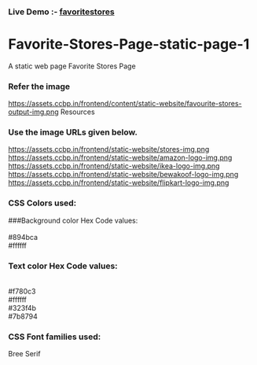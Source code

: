 ### Live Demo :- <a href="https://favoritestores.ccbp.tech/">favoritestores</a>
# Favorite-Stores-Page-static-page-1
A static web page
Favorite Stores Page
### Refer the image</br>
https://assets.ccbp.in/frontend/content/static-website/favourite-stores-output-img.png
Resources
### Use the image URLs given below.</br>
https://assets.ccbp.in/frontend/static-website/stores-img.png</br>
https://assets.ccbp.in/frontend/static-website/amazon-logo-img.png</br>
https://assets.ccbp.in/frontend/static-website/ikea-logo-img.png</br>
https://assets.ccbp.in/frontend/static-website/bewakoof-logo-img.png</br>
https://assets.ccbp.in/frontend/static-website/flipkart-logo-img.png</br>

### CSS Colors used:</br>

###Background color Hex Code values:</br>
</br>
#894bca</br>
#ffffff
</br>
### Text color Hex Code values:</br>
</br>
#f780c3</br>
#ffffff</br>
#323f4b</br>
#7b8794</br>

### CSS Font families used:</br>

Bree Serif</br>
